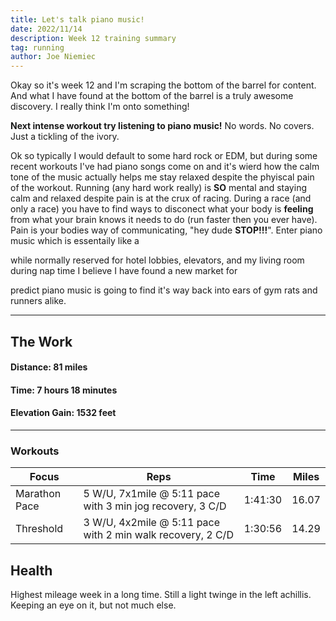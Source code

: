 ```yaml
---
title: Let's talk piano music!
date: 2022/11/14
description: Week 12 training summary
tag: running
author: Joe Niemiec
---
```

Okay so it's week 12 and I'm scraping the bottom of the barrel for content. And what I have found at the bottom of the barrel is a truly awesome discovery. I really think I'm onto something! 

**Next intense workout try listening to piano music!** No words. No covers. Just a tickling of the ivory.

Ok so typically I would default to some hard rock or EDM, but during some recent workouts I've had piano songs come on and it's wierd how the calm tone of the music actually helps me stay relaxed despite the phyiscal pain of the workout. Running (any hard work really) is **SO** mental and staying calm and relaxed despite pain is at the crux of racing. During a race (and only a race) you have to find ways to disconect what your body is **feeling** from what your brain knows it needs to do (run faster then you ever have). Pain is your bodies way of communicating, "hey dude **STOP!!!**". Enter piano music which is essentaily like a


while normally reserved for hotel lobbies, elevators, and my living room during nap time I believe I have found a new market for 


predict piano music is going to find it's way back into ears of gym rats and runners alike.

--------------------------- 

## **The Work**

#### **Distance:** 81 miles

#### **Time:** 7 hours 18 minutes

#### **Elevation Gain:** 1532 feet  

---------------------------

### **Workouts**

<div className="overflow-x-auto">
<table className="min-w-full inline-block text-left">
  <thead className="border-b-2 border-green-500 uppercase bg-slate-100 dark:bg-slate-800">
  <tr>
    <th className="py-3 px-6">Focus </th>
    <th className="py-3 px-6">Reps</th>
    <th className="py-3 px-6">Time</th>
    <th className="py-3 px-6">Miles</th>
  </tr>
  </thead>
  <tr className="bg-white border-b-2 border-green-500 dark:bg-slate-800">
    <td className="py-4 px-6">Marathon Pace</td>
    <td className="py-4 px-6">5 W/U, 7x1mile @ 5:11 pace with 3 min jog recovery, 3 C/D</td>
    <td className="py-4 px-6">1:41:30</td>
    <td className="py-4 px-6">16.07</td>
  </tr>
  <tr className="bg-white border-b-2 border-green-500 dark:bg-slate-800">
    <td className="py-4 px-6">Threshold</td>
    <td className="py-4 px-6">3 W/U, 4x2mile @ 5:11 pace with 2 min walk recovery, 2 C/D</td>
    <td className="py-4 px-6">1:30:56</td>
    <td className="py-4 px-6">14.29</td>
  </tr>
</table>
</div>

## **Health**
Highest mileage week in a long time. Still a light twinge in the left achillis. Keeping an eye on it, but not much else.